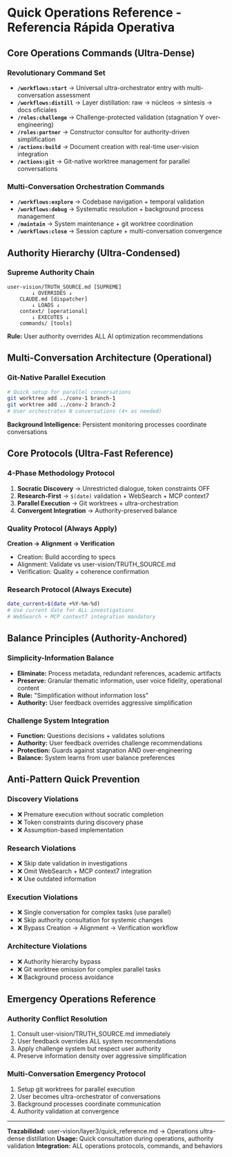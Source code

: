 # Quick Operations Reference - Referencia Rápida Operativa

## Core Operations Commands (Ultra-Dense)

### Revolutionary Command Set
- **`/workflows:start`** → Universal ultra-orchestrator entry with multi-conversation assessment  
- **`/workflows:distill`** → Layer distillation: raw → núcleos → síntesis → docs oficiales
- **`/roles:challenge`** → Challenge-protected validation (stagnation Y over-engineering)
- **`/roles:partner`** → Constructor consultor for authority-driven simplification
- **`/actions:build`** → Document creation with real-time user-vision integration
- **`/actions:git`** → Git-native worktree management for parallel conversations

### Multi-Conversation Orchestration Commands
- **`/workflows:explore`** → Codebase navigation + temporal validation
- **`/workflows:debug`** → Systematic resolution + background process management
- **`/maintain`** → System maintenance + git worktree coordination
- **`/workflows:close`** → Session capture + multi-conversation convergence

## Authority Hierarchy (Ultra-Condensed)

### Supreme Authority Chain
```
user-vision/TRUTH_SOURCE.md [SUPREME]
        ↓ OVERRIDES ↓
    CLAUDE.md [dispatcher]
        ↓ LOADS ↓
    context/ [operational]
        ↓ EXECUTES ↓
    commands/ [tools]
```

**Rule:** User authority overrides ALL AI optimization recommendations

## Multi-Conversation Architecture (Operational)

### Git-Native Parallel Execution
```bash
# Quick setup for parallel conversations
git worktree add ../conv-1 branch-1
git worktree add ../conv-2 branch-2
# User orchestrates N conversations (4+ as needed)
```

**Background Intelligence:** Persistent monitoring processes coordinate conversations

## Core Protocols (Ultra-Fast Reference)

### 4-Phase Methodology Protocol
1. **Socratic Discovery** → Unrestricted dialogue, token constraints OFF
2. **Research-First** → `$(date)` validation + WebSearch + MCP context7
3. **Parallel Execution** → Git worktrees + ultra-orchestration
4. **Convergent Integration** → Authority-preserved balance

### Quality Protocol (Always Apply)
**Creation → Alignment → Verification**
- Creation: Build according to specs
- Alignment: Validate vs user-vision/TRUTH_SOURCE.md  
- Verification: Quality + coherence confirmation

### Research Protocol (Always Execute)
```bash
date_current=$(date +%Y-%m-%d)
# Use current date for ALL investigations
# WebSearch + MCP context7 integration mandatory
```

## Balance Principles (Authority-Anchored)

### Simplicity-Information Balance
- **Eliminate:** Process metadata, redundant references, academic artifacts
- **Preserve:** Granular thematic information, user voice fidelity, operational content
- **Rule:** "Simplification without information loss"
- **Authority:** User feedback overrides aggressive simplification

### Challenge System Integration
- **Function:** Questions decisions + validates solutions
- **Authority:** User feedback overrides challenge recommendations  
- **Protection:** Guards against stagnation AND over-engineering
- **Balance:** System learns from user balance preferences

## Anti-Pattern Quick Prevention

### Discovery Violations
- ❌ Premature execution without socratic completion
- ❌ Token constraints during discovery phase
- ❌ Assumption-based implementation

### Research Violations  
- ❌ Skip date validation in investigations
- ❌ Omit WebSearch + MCP context7 integration
- ❌ Use outdated information

### Execution Violations
- ❌ Single conversation for complex tasks (use parallel)
- ❌ Skip authority consultation for systemic changes
- ❌ Bypass Creation → Alignment → Verification workflow

### Architecture Violations
- ❌ Authority hierarchy bypass
- ❌ Git worktree omission for complex parallel tasks
- ❌ Background process avoidance

## Emergency Operations Reference

### Authority Conflict Resolution
1. Consult user-vision/TRUTH_SOURCE.md immediately
2. User feedback overrides ALL system recommendations
3. Apply challenge system but respect user authority
4. Preserve information density over aggressive simplification

### Multi-Conversation Emergency Protocol
1. Setup git worktrees for parallel execution
2. User becomes ultra-orchestrator of conversations
3. Background processes coordinate communication
4. Authority validation at convergence

---
**Trazabilidad:** user-vision/layer3/quick_reference.md → Operations ultra-dense distillation
**Usage:** Quick consultation during operations, authority validation
**Integration:** ALL operations protocols, commands, and behaviors